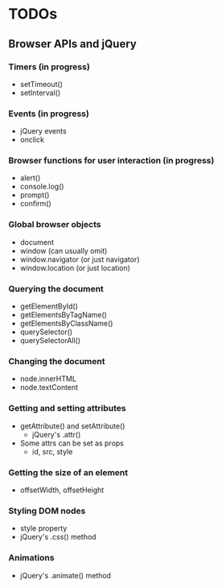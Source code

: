 # TODOs

## Browser APIs and jQuery


### Timers (in progress)
- setTimeout()
- setInterval()

### Events (in progress)
- jQuery events 
- onclick

### Browser functions for user interaction (in progress)
- alert()
- console.log()
- prompt()
- confirm()


### Global browser objects
- document
- window (can usually omit)
- window.navigator (or just navigator)
- window.location (or just location)

### Querying the document
- getElementById()
- getElementsByTagName()
- getElementsByClassName()
- querySelector()
- querySelectorAll()
    
### Changing the document
- node.innerHTML
- node.textContent

### Getting and setting attributes
- getAttribute() and setAttribute()
    - jQuery's .attr()
- Some attrs can be set as props
    - id, src, style

### Getting the size of an element
- offsetWidth, offsetHeight

### Styling DOM nodes
- style property
- jQuery's .css() method


### Animations
- jQuery's .animate() method


